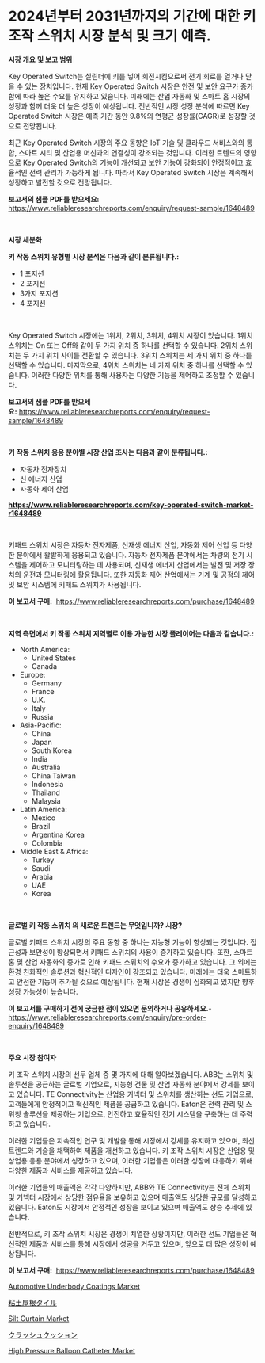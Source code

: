 <p><h1>2024년부터 2031년까지의 기간에 대한 키 조작 스위치 시장 분석 및 크기 예측.</h1></p><p><strong>시장 개요 및 보고 범위</strong></p>
<p><p>Key Operated Switch는 실린더에 키를 넣어 회전시킴으로써 전기 회로를 열거나 닫을 수 있는 장치입니다. 현재 Key Operated Switch 시장은 안전 및 보안 요구가 증가함에 따라 높은 수요를 유지하고 있습니다. 미래에는 산업 자동화 및 스마트 홈 시장의 성장과 함께 더욱 더 높은 성장이 예상됩니다. 전반적인 시장 성장 분석에 따르면 Key Operated Switch 시장은 예측 기간 동안 9.8%의 연평균 성장률(CAGR)로 성장할 것으로 전망됩니다. </p><p>최근 Key Operated Switch 시장의 주요 동향은 IoT 기술 및 클라우드 서비스와의 통합, 스마트 시티 및 산업용 머신과의 연결성이 강조되는 것입니다. 이러한 트렌드의 영향으로 Key Operated Switch의 기능이 개선되고 보안 기능이 강화되어 안정적이고 효율적인 전력 관리가 가능하게 됩니다. 따라서 Key Operated Switch 시장은 계속해서 성장하고 발전할 것으로 전망됩니다.</p></p>
<p><strong>보고서의 샘플 PDF를 받으세요:</strong> <a href="https://www.reliableresearchreports.com/enquiry/request-sample/1648489">https://www.reliableresearchreports.com/enquiry/request-sample/1648489</a></p>
<p>&nbsp;</p>
<p><strong>시장 세분화</strong></p>
<p><strong>키 작동 스위치 유형별 시장 분석은 다음과 같이 분류됩니다.:</strong></p>
<p><ul><li>1 포지션</li><li>2 포지션</li><li>3가지 포지션</li><li>4 포지션</li></ul></p>
<p>&nbsp;</p>
<p><p>Key Operated Switch 시장에는 1위치, 2위치, 3위치, 4위치 시장이 있습니다. 1위치 스위치는 On 또는 Off와 같이 두 가지 위치 중 하나를 선택할 수 있습니다. 2위치 스위치는 두 가지 위치 사이를 전환할 수 있습니다. 3위치 스위치는 세 가지 위치 중 하나를 선택할 수 있습니다. 마지막으로, 4위치 스위치는 네 가지 위치 중 하나를 선택할 수 있습니다. 이러한 다양한 위치를 통해 사용자는 다양한 기능을 제어하고 조정할 수 있습니다.</p></p>
<p><strong>보고서의 샘플 PDF를 받으세요:</strong>&nbsp;<a href="https://www.reliableresearchreports.com/enquiry/request-sample/1648489">https://www.reliableresearchreports.com/enquiry/request-sample/1648489</a></p>
<p>&nbsp;</p>
<p><strong> 키 작동 스위치 응용 분야별 시장 산업 조사는 다음과 같이 분류됩니다.:</strong></p>
<p><ul><li>자동차 전자장치</li><li>신 에너지 산업</li><li>자동화 제어 산업</li></ul></p>
<p><strong><a href="https://www.reliableresearchreports.com/key-operated-switch-market-r1648489">https://www.reliableresearchreports.com/key-operated-switch-market-r1648489</a></strong></p>
<p>&nbsp;</p>
<p><p>키패드 스위치 시장은 자동차 전자제품, 신재생 에너지 산업, 자동화 제어 산업 등 다양한 분야에서 활발하게 응용되고 있습니다. 자동차 전자제품 분야에서는 차량의 전기 시스템을 제어하고 모니터링하는 데 사용되며, 신재생 에너지 산업에서는 발전 및 저장 장치의 운전과 모니터링에 활용됩니다. 또한 자동화 제어 산업에서는 기계 및 공정의 제어 및 보안 시스템에 키패드 스위치가 사용됩니다.</p></p>
<p><strong>이 보고서 구매:</strong>&nbsp; <a href="https://www.reliableresearchreports.com/purchase/1648489">https://www.reliableresearchreports.com/purchase/1648489</a></p>
<p>&nbsp;</p>
<p><strong>지역 측면에서 키 작동 스위치 지역별로 이용 가능한 시장 플레이어는 다음과 같습니다.:</strong></p>
<p><ul>
    <li>
        North America:
        <ul>
            <li>United States</li>
            <li>Canada</li>
        </ul>
    </li>
    <li>
        Europe:
        <ul>
            <li>Germany</li>
            <li>France</li>
            <li>U.K.</li>
            <li>Italy</li>
            <li>Russia</li>
        </ul>
    </li>
    <li>
        Asia-Pacific:
        <ul>
            <li>China</li>
            <li>Japan</li>
            <li>South Korea</li>
            <li>India</li>
            <li>Australia</li>
            <li>China Taiwan</li>
            <li>Indonesia</li>
            <li>Thailand</li>
            <li>Malaysia</li>
        </ul>
    </li>
    <li>
        Latin America:
        <ul>
            <li>Mexico</li>
            <li>Brazil</li>
            <li>Argentina Korea</li>
            <li>Colombia</li>
        </ul>
    </li>
    <li>
        Middle East & Africa:
        <ul>
            <li>Turkey</li>
            <li>Saudi</li>
            <li>Arabia</li>
            <li>UAE</li>
            <li>Korea</li>
        </ul>
    </li>
    </ul></p>
<p>&nbsp;</p>
<p><strong>글로벌 키 작동 스위치 의 새로운 트렌드는 무엇입니까? 시장?</strong></p>
<p><p>글로벌 키패드 스위치 시장의 주요 동향 중 하나는 지능형 기능이 향상되는 것입니다. 접근성과 보안성이 향상되면서 키패드 스위치의 사용이 증가하고 있습니다. 또한, 스마트 홈 및 산업 자동화의 증가로 인해 키패드 스위치의 수요가 증가하고 있습니다. 그 외에는 환경 친화적인 솔루션과 혁신적인 디자인이 강조되고 있습니다. 미래에는 더욱 스마트하고 안전한 기능이 추가될 것으로 예상됩니다. 현재 시장은 경쟁이 심화되고 있지만 향후 성장 가능성이 높습니다.</p></p>
<p><strong>이 보고서를 구매하기 전에 궁금한 점이 있으면 문의하거나 공유하세요.</strong>- <a href="https://www.reliableresearchreports.com/enquiry/pre-order-enquiry/1648489">https://www.reliableresearchreports.com/enquiry/pre-order-enquiry/1648489</a></p>
<p>&nbsp;</p>
<p><strong>주요 시장 참여자</strong></p>
<p><p>키 조작 스위치 시장의 선두 업체 중 몇 가지에 대해 알아보겠습니다. ABB는 스위치 및 솔루션을 공급하는 글로벌 기업으로, 지능형 건물 및 산업 자동화 분야에서 강세를 보이고 있습니다. TE Connectivity는 산업용 커넥터 및 스위치를 생산하는 선도 기업으로, 고객들에게 안정적이고 혁신적인 제품을 공급하고 있습니다. Eaton은 전력 관리 및 스위칭 솔루션을 제공하는 기업으로, 안전하고 효율적인 전기 시스템을 구축하는 데 주력하고 있습니다.</p><p>이러한 기업들은 지속적인 연구 및 개발을 통해 시장에서 강세를 유지하고 있으며, 최신 트렌드와 기술을 채택하여 제품을 개선하고 있습니다. 키 조작 스위치 시장은 산업용 및 상업용 응용 분야에서 성장하고 있으며, 이러한 기업들은 이러한 성장에 대응하기 위해 다양한 제품과 서비스를 제공하고 있습니다.</p><p>이러한 기업들의 매출액은 각각 다양하지만, ABB와 TE Connectivity는 전체 스위치 및 커넥터 시장에서 상당한 점유율을 보유하고 있으며 매출액도 상당한 규모를 달성하고 있습니다. Eaton도 시장에서 안정적인 성장을 보이고 있으며 매출액도 상승 추세에 있습니다.</p><p>전반적으로, 키 조작 스위치 시장은 경쟁이 치열한 상황이지만, 이러한 선도 기업들은 혁신적인 제품과 서비스를 통해 시장에서 성공을 거두고 있으며, 앞으로 더 많은 성장이 예상됩니다.</p></p>
<p><strong>이 보고서 구매:</strong>&nbsp;&nbsp;<a href="https://www.reliableresearchreports.com/purchase/1648489">https://www.reliableresearchreports.com/purchase/1648489</a></p>
<p><p><a href="https://issuu.com/reportprime-2/docs/automotive-underbody-coatings-market-size-2030.ppt">Automotive Underbody Coatings Market</a></p><p><a href="https://github.com/dzy793153605/Market-Research-Report-List-1/blob/main/814381927536.md">粘土屋根タイル</a></p><p><a href="https://issuu.com/reportprime-2/docs/silt-curtain-market-size-2030.pptx">Silt Curtain Market</a></p><p><a href="https://github.com/EthanMorar2011/Market-Research-Report-List-1/blob/main/269692627538.md">クラッシュクッション</a></p><p><a href="https://github.com/jj19131/Market-Research-Report-List-2/blob/main/high-pressure-balloon-catheter-market.md">High Pressure Balloon Catheter Market</a></p></p>